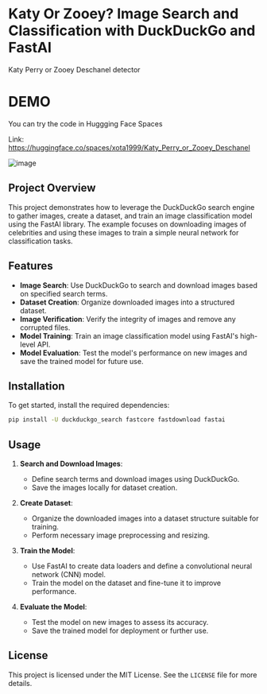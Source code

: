 # Katy Or Zooey? Image Search and Classification with DuckDuckGo and FastAI
Katy Perry or Zooey Deschanel detector

# DEMO
You can try the code in Huggging Face Spaces

Link: https://huggingface.co/spaces/xota1999/Katy_Perry_or_Zooey_Deschanel

![image](https://github.com/johntaraj/Katy-Perry-or-Zooey-Deschanel-detector/assets/134852121/6b523166-60be-4b07-8346-ba1315d5ce95)

## Project Overview

This project demonstrates how to leverage the DuckDuckGo search engine to gather images, create a dataset, and train an image classification model using the FastAI library. The example focuses on downloading images of celebrities and using these images to train a simple neural network for classification tasks.

## Features

- **Image Search**: Use DuckDuckGo to search and download images based on specified search terms.
- **Dataset Creation**: Organize downloaded images into a structured dataset.
- **Image Verification**: Verify the integrity of images and remove any corrupted files.
- **Model Training**: Train an image classification model using FastAI's high-level API.
- **Model Evaluation**: Test the model's performance on new images and save the trained model for future use.

## Installation

To get started, install the required dependencies:

```bash
pip install -U duckduckgo_search fastcore fastdownload fastai
```

## Usage

1. **Search and Download Images**:
   - Define search terms and download images using DuckDuckGo.
   - Save the images locally for dataset creation.

2. **Create Dataset**:
   - Organize the downloaded images into a dataset structure suitable for training.
   - Perform necessary image preprocessing and resizing.

3. **Train the Model**:
   - Use FastAI to create data loaders and define a convolutional neural network (CNN) model.
   - Train the model on the dataset and fine-tune it to improve performance.

4. **Evaluate the Model**:
   - Test the model on new images to assess its accuracy.
   - Save the trained model for deployment or further use.

## License

This project is licensed under the MIT License. See the `LICENSE` file for more details.
